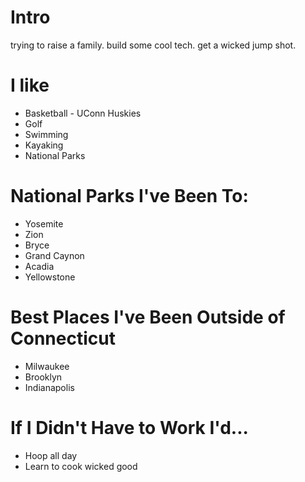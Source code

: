 
# Intro

trying to raise a family. build some cool tech. get a wicked jump shot.

# I like

- Basketball - UConn Huskies
- Golf
- Swimming
- Kayaking
- National Parks

# National Parks I've Been To:

- Yosemite
- Zion
- Bryce
- Grand Caynon
- Acadia
- Yellowstone

# Best Places I've Been Outside of Connecticut

- Milwaukee
- Brooklyn
- Indianapolis

# If I Didn't Have to Work I'd...

- Hoop all day
- Learn to cook wicked good
